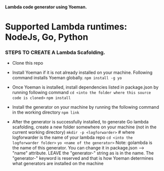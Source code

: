 #### Lambda code generator using Yoeman. 
# Supported Lambda runtimes: NodeJs, Go, Python

### STEPS TO CREATE A Lambda Scafolding.
- Clone this repo
- Install Yoeman if it is not already installed on your machine. Following command installs Yoeman globally.
  `npm install -g yo`

- Once Yoeman is installed, install dependencies listed in package.json by running following command
  `cd <into the folder where this source code is cloned>`
  `npm install`

- Install the generator on your machine by running the following command in the working directory
  `npm link`

- After the generator is successfully installed, to generate Go lambda scafolding, create a new folder somewhere on your machine (not in the current working directory)
  `mkdir -p <logforwarder>`  # where logforwarder is the name of your lambda repo
  `cd <into the logforwarder folder>`
  `yo <name of the generator>`
Note: golambda is the name of this generator. You can change it in package.json --> "name" attribute. LEAVE the "generator-" string as is 
in the name. The "generator-" keyword is reserved and that is how Yoeman determines what generators are installed on the machine